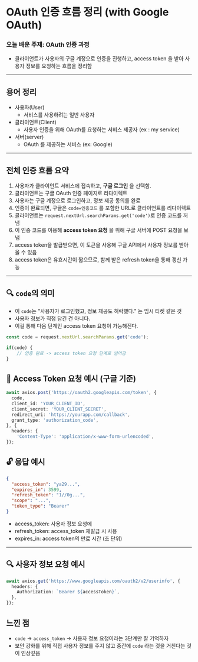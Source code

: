 OAuth 인증 흐름 정리 (with Google OAuth)
===

### 오늘 배운 주제: OAuth 인증 과정
- 클라이언트가 사용자의 구글 계정으로 인증을 진행하고, access token 을 받아 사용자 정보를 요청하는 흐름을 정리함

---

## 용어 정리
- 사용자(User) 
    - 서비스를 사용하려는 일반 사용자
- 클라이언트(Client) 
    - 사용자 인증을 위해 OAuth를 요청하는 서비스 제공자 (ex : my service)
- 서버(server)  
    - OAuth 를 제공하는 서비스 (ex: Google)

---

## 전체 인증 흐름 요약
1. 사용자가 클라이언트 서비스에 접속하고, **구글 로그인** 을 선택함.
2. 클라이언트는 구글 OAuth 인증 페이지로 리다이렉트
3. 사용자는 구글 계정으로 로그인하고, 정보 제공 동의를 완료
4. 인증이 완료되면, 구글은 `code=인증코드` 를 포함한 URL로 클라이언트를 리다이렉트
5. 클라이언트는 `request.nextUrl.searchParams.get('code')`로 인증 코드를 꺼냄
6. 이 인증 코드를 이용해 **access token 요청** 을 위해 구글 서버에 POST 요청을 보냄
7. access token을 발급받으면, 이 토큰을 사용해 구글 API에서 사용자 정보를 받아올 수 있음
8. access token은 유효시간이 짧으므로, 함께 받은 refresh token을 통해 갱신 가능
---

## 🔍 `code`의 의미
- 이 `code`는 "사용자가 로그인했고, 정보 제공도 허락했다." 는 임시 티켓 같은 것
- 사용자 정보가 직접 담긴 건 아니다.
- 이걸 통해 다음 단계인 access token 요청이 가능해진다.

```ts
const code = request.nextUrl.searchParams.get('code');

if(code) {
    // 인증 완료 -> access token 요청 단계로 넘어감
}
```

## 🔐 Access Token 요청 예시 (구글 기준)

```ts
await axios.post('https://oauth2.googleapis.com/token', {
  code,
  client_id: 'YOUR_CLIENT_ID',
  client_secret: 'YOUR_CLIENT_SECRET',
  redirect_uri: 'https://yourapp.com/callback',
  grant_type: 'authorization_code',
}, {
  headers: {
    'Content-Type': 'application/x-www-form-urlencoded',
});
```

## 🔓 응답 예시

```json
{
  "access_token": "ya29...",
  "expires_in": 3599,
  "refresh_token": "1//0g...",
  "scope": "...",
  "token_type": "Bearer"
}
```

- access_token: 사용자 정보 요청에 
- refresh_token: access_token 재발급 시 사용
- expires_in: access token의 만료 시간 (초 단위)


---
## 🔍 사용자 정보 요청 예시
```ts
await axios.get('https://www.googleapis.com/oauth2/v2/userinfo', {
  headers: {
    Authorization: `Bearer ${accessToken}`,
  },
});

```

## 느낀 점
- `code` -> `access_token` -> 사용자 정보 요청이라는 3단계만 잘 기억하자
- 보안 강화를 위해 직접 사용자 정보를 주지 않고 중간에 `code` 라는 것을 거친다는 것이 인상깊음